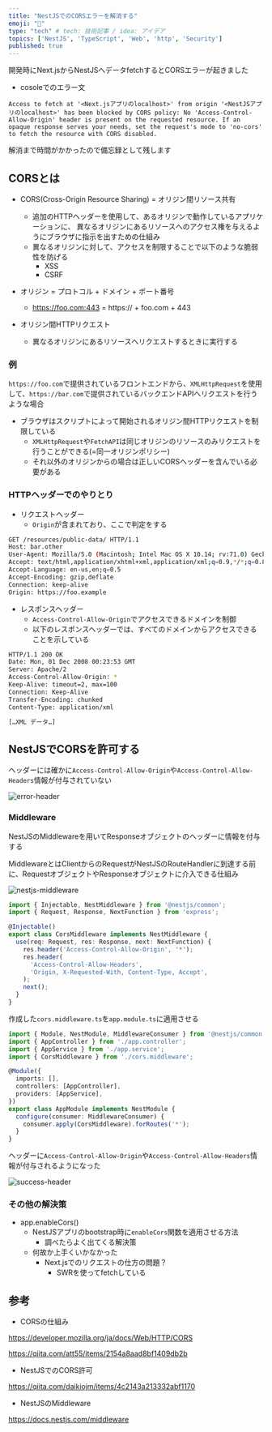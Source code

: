 ```yaml
---
title: "NestJSでのCORSエラーを解消する"
emoji: "🦁"
type: "tech" # tech: 技術記事 / idea: アイデア
topics: ['NestJS', 'TypeScript', 'Web', 'http', 'Security']
published: true
---
```


開発時にNext.jsからNestJSへデータfetchするとCORSエラーが起きました

- cosoleでのエラー文

```
Access to fetch at '<Next.jsアプリのlocalhost>' from origin '<NestJSアプリのlocalhost>' has been blocked by CORS policy: No 'Access-Control-Allow-Origin' header is present on the requested resource. If an opaque response serves your needs, set the request's mode to 'no-cors' to fetch the resource with CORS disabled.
```

解消まで時間がかかったので備忘録として残します


## CORSとは

- CORS(Cross-Origin Resource Sharing) = オリジン間リソース共有
  - 追加のHTTPヘッダーを使用して、あるオリジンで動作しているアプリケーションに、
異なるオリジンにあるリソースへのアクセス権を与えるようにブラウザに指示を出すための仕組み
  - 異なるオリジンに対して、アクセスを制限することで以下のような脆弱性を防げる
    - XSS
    - CSRF

- オリジン =  プロトコル + ドメイン + ポート番号
  - https://foo.com:443 = https:// + foo.com + 443

- オリジン間HTTPリクエスト
  - 異なるオリジンにあるリソースへリクエストするときに実行する

### 例

`https://foo.com`で提供されているフロントエンドから、`XMLHttpRequest`を使用して、`https://bar.com`で提供されているバックエンドAPIへリクエストを行うような場合

- ブラウザはスクリプトによって開始されるオリジン間HTTPリクエストを制限している
  - `XMLHttpRequest`や`FetchAPI`は同じオリジンのリソースのみリクエストを行うことができる(=同一オリジンポリシー)
  - それ以外のオリジンからの場合は正しいCORSヘッダーを含んでいる必要がある

### HTTPヘッダーでのやりとり

- リクエストヘッダー
  - `Origin`が含まれており、ここで判定をする

```sh
GET /resources/public-data/ HTTP/1.1
Host: bar.other
User-Agent: Mozilla/5.0 (Macintosh; Intel Mac OS X 10.14; rv:71.0) Gecko/20100101 Firefox/71.0
Accept: text/html,application/xhtml+xml,application/xml;q=0.9,*/*;q=0.8
Accept-Language: en-us,en;q=0.5
Accept-Encoding: gzip,deflate
Connection: keep-alive
Origin: https://foo.example
```

- レスポンスヘッダー
  - `Access-Control-Allow-Origin`でアクセスできるドメインを制御
  - 以下のレスポンスヘッダーでは、すべてのドメインからアクセスできることを示している

```sh
HTTP/1.1 200 OK
Date: Mon, 01 Dec 2008 00:23:53 GMT
Server: Apache/2
Access-Control-Allow-Origin: *
Keep-Alive: timeout=2, max=100
Connection: Keep-Alive
Transfer-Encoding: chunked
Content-Type: application/xml

[…XML データ…]
```

## NestJSでCORSを許可する

ヘッダーには確かに`Access-Control-Allow-Origin`や`Access-Control-Allow-Headers`情報が付与されていない

![error-header](/images/resolve-nestjs-cors-error/error-header.jpg)

### Middleware

NestJSのMiddlewareを用いてResponseオブジェクトのヘッダーに情報を付与する

MiddlewareとはClientからのRequestがNestJSのRouteHandlerに到達する前に、RequestオブジェクトやResponseオブジェクトに介入できる仕組み

![nestjs-middleware](/images/resolve-nestjs-cors-error/nestjs-middleware.png)

```ts:cors.middleware.ts
import { Injectable, NestMiddleware } from '@nestjs/common';
import { Request, Response, NextFunction } from 'express';

@Injectable()
export class CorsMiddleware implements NestMiddleware {
  use(req: Request, res: Response, next: NextFunction) {
    res.header('Access-Control-Allow-Origin', '*');
    res.header(
      'Access-Control-Allow-Headers',
      'Origin, X-Requested-With, Content-Type, Accept',
    );
    next();
  }
}
```

作成した`cors.middleware.ts`を`app.module.ts`に適用させる

```ts:app.module.ts
import { Module, NestModule, MiddlewareConsumer } from '@nestjs/common';
import { AppController } from './app.controller';
import { AppService } from './app.service';
import { CorsMiddleware } from './cors.middleware';

@Module({
  imports: [],
  controllers: [AppController],
  providers: [AppService],
})
export class AppModule implements NestModule {
  configure(consumer: MiddlewareConsumer) {
    consumer.apply(CorsMiddleware).forRoutes('*');
  }
}
```

ヘッダーに`Access-Control-Allow-Origin`や`Access-Control-Allow-Headers`情報が付与されるようになった

![success-header](/images/resolve-nestjs-cors-error/success-header.jpg)

### その他の解決策

- app.enableCors()
  - NestJSアプリのbootstrap時に`enableCors`関数を適用させる方法
    - 調べたらよく出てくる解決策
  - 何故か上手くいかなかった
    - Next.jsでのリクエストの仕方の問題？
      - SWRを使ってfetchしている

## 参考

- CORSの仕組み

https://developer.mozilla.org/ja/docs/Web/HTTP/CORS

https://qiita.com/att55/items/2154a8aad8bf1409db2b

- NestJSでのCORS許可

https://qiita.com/daikiojm/items/4c2143a213332abf1170

- NestJSのMiddleware

https://docs.nestjs.com/middleware
